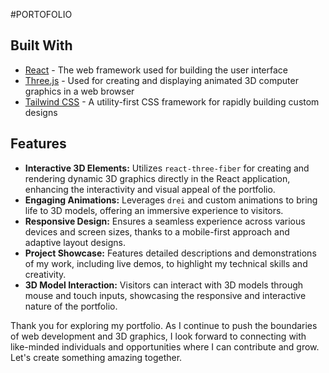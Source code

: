 #PORTOFOLIO
## Built With

- [React](https://reactjs.org/) - The web framework used for building the user interface
- [Three.js](https://threejs.org/) - Used for creating and displaying animated 3D computer graphics in a web browser
- [Tailwind CSS](https://tailwindcss.com/) - A utility-first CSS framework for rapidly building custom designs

## Features

- **Interactive 3D Elements:** Utilizes `react-three-fiber` for creating and rendering dynamic 3D graphics directly in the React application, enhancing the interactivity and visual appeal of the portfolio.
- **Engaging Animations:** Leverages `drei` and custom  animations to bring life to 3D models, offering an immersive experience to visitors.
- **Responsive Design:** Ensures a seamless experience across various devices and screen sizes, thanks to a mobile-first approach and adaptive layout designs.
- **Project Showcase:** Features detailed descriptions and demonstrations of my work, including live demos, to highlight my technical skills and creativity.
- **3D Model Interaction:** Visitors can interact with 3D models through mouse and touch inputs, showcasing the responsive and interactive nature of the portfolio.


Thank you for exploring my portfolio. As I continue to push the boundaries of web development and 3D graphics, I look forward to connecting with like-minded individuals and opportunities where I can contribute and grow. Let's create something amazing together.
